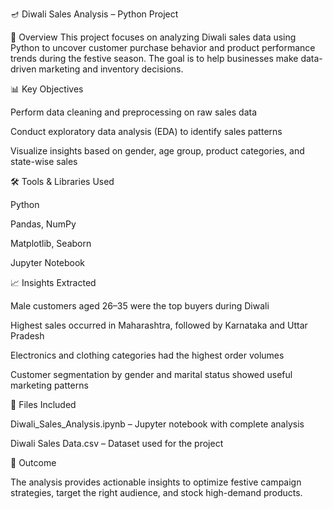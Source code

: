 🪔 Diwali Sales Analysis – Python Project

📌 Overview
This project focuses on analyzing Diwali sales data using Python to uncover customer purchase behavior and product performance trends during the festive season. The goal is to help businesses make data-driven marketing and inventory decisions.

📊 Key Objectives

Perform data cleaning and preprocessing on raw sales data

Conduct exploratory data analysis (EDA) to identify sales patterns

Visualize insights based on gender, age group, product categories, and state-wise sales

🛠️ Tools & Libraries Used

Python

Pandas, NumPy

Matplotlib, Seaborn

Jupyter Notebook

📈 Insights Extracted

Male customers aged 26–35 were the top buyers during Diwali

Highest sales occurred in Maharashtra, followed by Karnataka and Uttar Pradesh

Electronics and clothing categories had the highest order volumes

Customer segmentation by gender and marital status showed useful marketing patterns

📁 Files Included

Diwali_Sales_Analysis.ipynb – Jupyter notebook with complete analysis

Diwali Sales Data.csv – Dataset used for the project

🎯 Outcome

The analysis provides actionable insights to optimize festive campaign strategies, target the right audience, and stock high-demand products.
